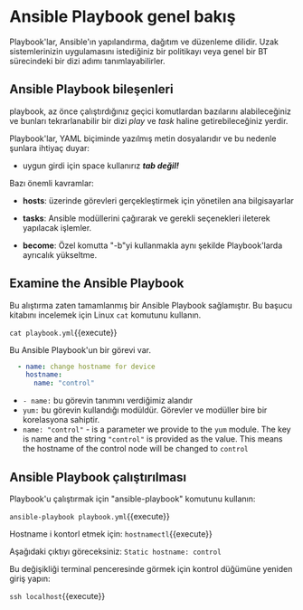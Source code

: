 # Ansible Playbook genel bakış

Playbook'lar, Ansible'ın yapılandırma, dağıtım ve düzenleme dilidir. Uzak sistemlerinizin uygulamasını istediğiniz bir politikayı veya genel bir BT sürecindeki bir dizi adımı tanımlayabilirler.

## Ansible Playbook bileşenleri

playbook, az önce çalıştırdığınız geçici komutlardan bazılarını alabileceğiniz ve bunları tekrarlanabilir bir dizi *play* ve *task* haline getirebileceğiniz yerdir.

Playbook'lar, YAML biçiminde yazılmış metin dosyalarıdır ve bu nedenle şunlara ihtiyaç duyar:

  - uygun girdi için space kullanırız ***tab değil!***

Bazı önemli kavramlar:

  - **hosts**: üzerinde görevleri gerçekleştirmek için yönetilen ana bilgisayarlar

  - **tasks**: Ansible modüllerini çağırarak ve gerekli seçenekleri ileterek yapılacak işlemler.

  - **become**: Özel komutta "-b"yi kullanmakla aynı şekilde Playbook'larda ayrıcalık yükseltme.

## Examine the Ansible Playbook

Bu alıştırma zaten tamamlanmış bir Ansible Playbook sağlamıştır. Bu başucu kitabını incelemek için Linux `cat` komutunu kullanın.

`cat playbook.yml`{{execute}}

Bu Ansible Playbook'un bir görevi var.

```yaml
  - name: change hostname for device
    hostname:
      name: "control"
```

- `- name:` bu görevin tanımını verdiğimiz alandır
- `yum:` bu görevin kullandığı modüldür. Görevler ve modüller bire bir korelasyona sahiptir.
- `name: "control"` - is a parameter we provide to the `yum` module.  The key is name and the string `"control"` is provided as the value.  This means the hostname of the control node will be changed to `control`

## Ansible Playbook çalıştırılması

Playbook'u çalıştırmak için "ansible-playbook" komutunu kullanın:

`ansible-playbook playbook.yml`{{execute}}

Hostname i kontorl etmek için:
`hostnamectl`{{execute}}

Aşağıdaki çıktıyı göreceksiniz:
`Static hostname: control`

Bu değişikliği terminal penceresinde görmek için kontrol düğümüne yeniden giriş yapın:

`ssh localhost`{{execute}}

